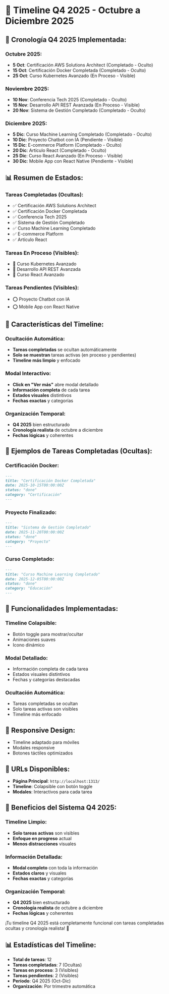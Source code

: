 # 📅 Timeline Q4 2025 - Octubre a Diciembre 2025

## 🎯 **Cronología Q4 2025 Implementada:**

### **Octubre 2025:**
- **5 Oct**: Certificación AWS Solutions Architect (Completado - Oculto)
- **15 Oct**: Certificación Docker Completada (Completado - Oculto)
- **25 Oct**: Curso Kubernetes Avanzado (En Proceso - Visible)

### **Noviembre 2025:**
- **10 Nov**: Conferencia Tech 2025 (Completado - Oculto)
- **15 Nov**: Desarrollo API REST Avanzada (En Proceso - Visible)
- **20 Nov**: Sistema de Gestión Completado (Completado - Oculto)

### **Diciembre 2025:**
- **5 Dic**: Curso Machine Learning Completado (Completado - Oculto)
- **10 Dic**: Proyecto Chatbot con IA (Pendiente - Visible)
- **15 Dic**: E-commerce Platform (Completado - Oculto)
- **20 Dic**: Artículo React (Completado - Oculto)
- **25 Dic**: Curso React Avanzado (En Proceso - Visible)
- **30 Dic**: Mobile App con React Native (Pendiente - Visible)

## 📊 **Resumen de Estados:**

### **Tareas Completadas (Ocultas):**
- ✅ Certificación AWS Solutions Architect
- ✅ Certificación Docker Completada
- ✅ Conferencia Tech 2025
- ✅ Sistema de Gestión Completado
- ✅ Curso Machine Learning Completado
- ✅ E-commerce Platform
- ✅ Artículo React

### **Tareas En Proceso (Visibles):**
- 🔄 Curso Kubernetes Avanzado
- 🔄 Desarrollo API REST Avanzada
- 🔄 Curso React Avanzado

### **Tareas Pendientes (Visibles):**
- ⭕ Proyecto Chatbot con IA
- ⭕ Mobile App con React Native

## 🎨 **Características del Timeline:**

### **Ocultación Automática:**
- **Tareas completadas** se ocultan automáticamente
- **Solo se muestran** tareas activas (en proceso y pendientes)
- **Timeline más limpio** y enfocado

### **Modal Interactivo:**
- **Click en "Ver más"** abre modal detallado
- **Información completa** de cada tarea
- **Estados visuales** distintivos
- **Fechas exactas** y categorías

### **Organización Temporal:**
- **Q4 2025** bien estructurado
- **Cronología realista** de octubre a diciembre
- **Fechas lógicas** y coherentes

## 📝 **Ejemplos de Tareas Completadas (Ocultas):**

### **Certificación Docker:**
```markdown
---
title: "Certificación Docker Completada"
date: 2025-10-15T00:00:00Z
status: "done"
category: "Certificación"
---
```

### **Proyecto Finalizado:**
```markdown
---
title: "Sistema de Gestión Completado"
date: 2025-11-20T00:00:00Z
status: "done"
category: "Proyecto"
---
```

### **Curso Completado:**
```markdown
---
title: "Curso Machine Learning Completado"
date: 2025-12-05T00:00:00Z
status: "done"
category: "Educación"
---
```

## 🔧 **Funcionalidades Implementadas:**

### **Timeline Colapsible:**
- Botón toggle para mostrar/ocultar
- Animaciones suaves
- Icono dinámico

### **Modal Detallado:**
- Información completa de cada tarea
- Estados visuales distintivos
- Fechas y categorías destacadas

### **Ocultación Automática:**
- Tareas completadas se ocultan
- Solo tareas activas son visibles
- Timeline más enfocado

## 📱 **Responsive Design:**
- Timeline adaptado para móviles
- Modales responsive
- Botones táctiles optimizados

## 🚀 **URLs Disponibles:**
- **Página Principal**: `http://localhost:1313/`
- **Timeline**: Colapsible con botón toggle
- **Modales**: Interactivos para cada tarea

## 🎯 **Beneficios del Sistema Q4 2025:**

### **Timeline Limpio:**
- **Solo tareas activas** son visibles
- **Enfoque en progreso** actual
- **Menos distracciones** visuales

### **Información Detallada:**
- **Modal completo** con toda la información
- **Estados claros** y visuales
- **Fechas exactas** y categorías

### **Organización Temporal:**
- **Q4 2025** bien estructurado
- **Cronología realista** de octubre a diciembre
- **Fechas lógicas** y coherentes

¡Tu timeline Q4 2025 está completamente funcional con tareas completadas ocultas y cronología realista! 🎉

## 📊 **Estadísticas del Timeline:**

- **Total de tareas**: 12
- **Tareas completadas**: 7 (Ocultas)
- **Tareas en proceso**: 3 (Visibles)
- **Tareas pendientes**: 2 (Visibles)
- **Período**: Q4 2025 (Oct-Dic)
- **Organización**: Por trimestre automática
